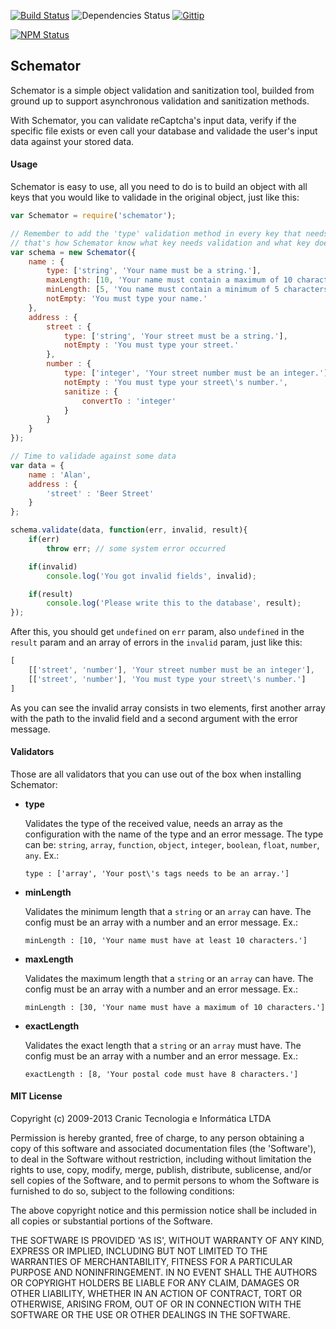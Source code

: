 [![Build Status](https://travis-ci.org/cranic/node-schemator.png)](https://travis-ci.org/cranic/node-schemator)
![Dependencies Status](https://david-dm.org/cranic/node-schemator.png)
[![Gittip](http://img.shields.io/gittip/cranic.png)](https://www.gittip.com/cranic)

[![NPM Status](https://nodei.co/npm/schemator.png?downloads=true)](http://npmjs.org/package/schemator)


## Schemator

Schemator is a simple object validation and sanitization tool, builded from
ground up to support asynchronous validation and sanitization methods.

With Schemator, you can validate reCaptcha's input data, verify if the specific
file exists or even call your database and validade the user's input data against
your stored data.

#### Usage

Schemator is easy to use, all you need to do is to build an object with all keys
that you would like to validade in the original object, just like this:

```javascript
var Schemator = require('schemator');

// Remember to add the 'type' validation method in every key that needs validation,
// that's how Schemator know what key needs validation and what key doesn't.
var schema = new Schemator({
    name : {
        type: ['string', 'Your name must be a string.'],
        maxLength: [10, 'Your name must contain a maximum of 10 characters.'],
        minLength: [5, 'You name must contain a minimum of 5 characters.'],
        notEmpty: 'You must type your name.'
    },
    address : {
        street : {
            type: ['string', 'Your street must be a string.'],
            notEmpty : 'You must type your street.'
        },
        number : {
            type: ['integer', 'Your street number must be an integer.'],
            notEmpty : 'You must type your street\'s number.',
            sanitize : {
                convertTo : 'integer'
            }
        }
    }
});

// Time to validade against some data
var data = {
    name : 'Alan',
    address : {
        'street' : 'Beer Street'
    }
};

schema.validate(data, function(err, invalid, result){
    if(err)
        throw err; // some system error occurred

    if(invalid)
        console.log('You got invalid fields', invalid);

    if(result)
        console.log('Please write this to the database', result);
});
```

After this, you should get `undefined` on `err` param, also `undefined` in the
`result` param and an array of errors in the `invalid` param, just like this:

```javascript
[
    [['street', 'number'], 'Your street number must be an integer'],
    [['street', 'number'], 'You must type your street\'s number.']
]
```

As you can see the invalid array consists in two elements, first another array
with the path to the invalid field and a second argument with the error message.

#### Validators

Those are all validators that you can use out of the box when installing Schemator:

* __type__

    Validates the type of the received value, needs an array as the configuration
    with the name of the type and an error message. The type can be: `string`, `array`,
    `function`, `object`, `integer`, `boolean`, `float`, `number`, `any`. Ex.:

    `type : ['array', 'Your post\'s tags needs to be an array.']`

* __minLength__

    Validates the minimum length that a `string` or an `array` can have. The
    config must be an array with a number and an error message. Ex.:

    `minLength : [10, 'Your name must have at least 10 characters.']`

* __maxLength__

    Validates the maximum length that a `string` or an `array` can have. The
    config must be an array with a number and an error message. Ex.:

    `minLength : [30, 'Your name must have a maximum of 10 characters.']`

* __exactLength__

    Validates the exact length that a `string` or an `array` must have. The
    config must be an array with a number and an error message. Ex.:

    `exactLength : [8, 'Your postal code must have 8 characters.']`


#### MIT License

Copyright (c) 2009-2013 Cranic Tecnologia e Informática LTDA

Permission is hereby granted, free of charge, to any person obtaining
a copy of this software and associated documentation files (the
'Software'), to deal in the Software without restriction, including
without limitation the rights to use, copy, modify, merge, publish,
distribute, sublicense, and/or sell copies of the Software, and to
permit persons to whom the Software is furnished to do so, subject to
the following conditions:

The above copyright notice and this permission notice shall be
included in all copies or substantial portions of the Software.

THE SOFTWARE IS PROVIDED 'AS IS', WITHOUT WARRANTY OF ANY KIND,
EXPRESS OR IMPLIED, INCLUDING BUT NOT LIMITED TO THE WARRANTIES OF
MERCHANTABILITY, FITNESS FOR A PARTICULAR PURPOSE AND NONINFRINGEMENT.
IN NO EVENT SHALL THE AUTHORS OR COPYRIGHT HOLDERS BE LIABLE FOR ANY
CLAIM, DAMAGES OR OTHER LIABILITY, WHETHER IN AN ACTION OF CONTRACT,
TORT OR OTHERWISE, ARISING FROM, OUT OF OR IN CONNECTION WITH THE
SOFTWARE OR THE USE OR OTHER DEALINGS IN THE SOFTWARE.
